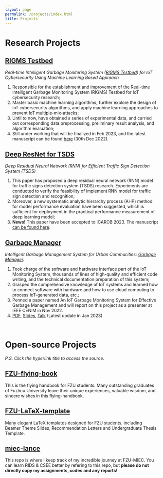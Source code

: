 ```yaml
---
layout: page
permalink: /projects/index.html
title: Projects
---
```


# Research Projects

## [RIGMS Testbed]

*Real-time Intelligent Garbage Monitering System ([RIGMS Testbed]) for IoT Cybersecurity Using Machine Learning Based Approach*

1. Responsible for the establishment and improvement of the Real-time Intelligent Garbage Monitoring System (RIGMS) Testbed for IoT cybersecurity research;
2. Master basic machine learning algorithms, further explore the design of IoT cybersecurity algorithms, and apply machine learning approaches to prevent IoT multiple-mix-attacks;
3. Until to now, have obtained a series of experimental data, and carried out corresponding data preprocessing, preliminary result analysis, and algorithm evaluation;
4. Still under working that will be finalized in Feb 2023, and the latest manuscript can be found [here](https://yituoren.github.io/mypaper/202210camb.pdf) (30th Dec 2022).

[RIGMS Testbed]:https://yituoren.github.io/mypaper/202210camb.pdf



## [Deep ResNet for TSDS]

*Deep Residual Neural Network (RNN) for Efficient Traffic Sign Detection System (TSDS)*

1. This paper has proposed a deep residual neural network (RNN) model for traffic signs detection system (TSDS) research. Experiments are conducted to verify the feasibility of implement RNN model for traffic sign detection and recognition;
1. Moreover, a new systematic analytic hierarchy process (AHP) method for model performance evaluation have been suggested, which is sufficient for deployment in the practical performance measurement of deep learning model;
1. **News!** This paper have been accepted to ICAROB 2023. The manuscript [can be found here](https://yituoren.github.io/mypaper/202302ICAROB.pdf).

[Deep ResNet for TSDS]: https://yituoren.github.io/mypaper/202302ICAROB.pdf



## [Garbage Manager]

*Intelligent Garbage Management System for Urban Communities: [Garbage Manager].*

1. Took charge of the software and hardware interface part of the IoT Monitoring System, thousands of lines of high-quality and efficient code writing, and the technical documentation preparation of this system;
1. Grasped the comprehensive knowledge of IoT systems and learned how to connect software with hardware and how to use cloud computing to process IoT-generated data, etc.;
1. Penned a paper named An IoT Garbage Monitoring System for Effective Garbage Management and will report on this project as a presenter at IEEE CENIM in Nov 2022.
1. [PDF](https://yituoren.github.io/mypaper/202208cenim.pdf), [Slides](https://yituoren.github.io/mypaper/slides/2022-CENIM-Pre-v2.pdf), [Talk](https://youtu.be/-XIMa5-SaTk/) (Latest update in Jan 2023)

[Garbage Manager]: https://yituoren.github.io/mypaper/202208cenim.pdf

 <br>

# Open-source Projects

*P.S. Click the hyperlink title to access the source.*

## [FZU-flying-book](https://fzu-fly.online/)

This is the flying handbook for FZU students. Many outstanding graduates of Fuzhou University leave their unique experiences, valuable wisdom, and sincere wishes in this flying-handbook.

## [FZU-LaTeX-template](https://github.com/GuangLun2000/FZU-latex-template)

Many elegant LaTeX templates designed for FZU students, including Beamer Theme Slides, Recommendation Letters and Undergraduate Thesis Template.

## [miec-lance](https://github.com/GuangLun2000/miec-lance )

This repo is where I keep track of my incredible journey at FZU-MIEC. You can learn RIDS & CSEE better by refering to this repo, but **please do not directly copy my assignments, codes and any reports!**
